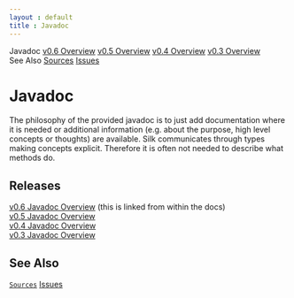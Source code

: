 ```yaml
---
layout : default
title : Javadoc
---
```

<tour class="c-javadocs">
  Javadoc
  <a href="/assets/javadoc/0.6/">v0.6 Overview</a>
  <a href="/assets/javadoc/0.5/">v0.5 Overview</a>
  <a href="/assets/javadoc/0.4/">v0.4 Overview</a>
  <a href="/assets/javadoc/0.3/">v0.3 Overview</a>
  <br/>
  See Also
  <a href="https://github.com/jbee/silk">Sources</a>
  <a href="https://github.com/jbee/silk/issues">Issues</a>
</tour>

# Javadoc

<abstract>
The philosophy of the provided javadoc is to just add documentation where it is needed or additional information (e.g. about the purpose, high level concepts or thoughts) are available. 
Silk communicates through types making concepts explicit. Therefore it is often not needed to describe what methods do.
</abstract>

## <i class="icon-tag"></i> Releases
<a href="/assets/javadoc/0.6/" class="icon-coffee"> v0.6 Javadoc Overview</a> (this is linked from within the docs)<br/>
<a href="/assets/javadoc/0.5/" class="icon-coffee"> v0.5 Javadoc Overview</a><br/>
<a href="/assets/javadoc/0.4/" class="icon-coffee"> v0.4 Javadoc Overview</a><br/>
<a href="/assets/javadoc/0.3/" class="icon-coffee"> v0.3 Javadoc Overview</a>

## <i class="icon-asterisk"></i> See Also
<a href="https://github.com/jbee/silk" class="book"><span class="icon-github"></span><code>Sources</code></a>
<a href="https://github.com/jbee/silk/issues" class="book"><span class="icon-github"></span>Issues</a>